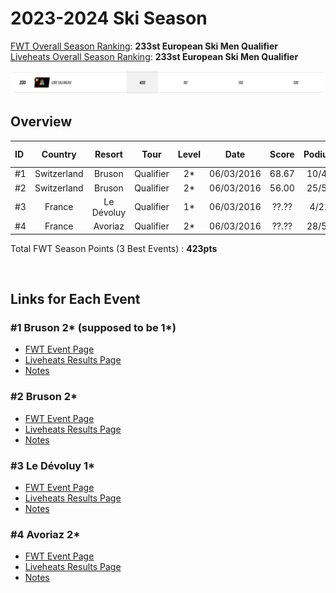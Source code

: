 # 2023-2024 Ski Season
[FWT Overall Season Ranking](https://www.freerideworldtour.com/qualifier/rankings/ski-men/?region=europe-asia-oceania&season=2024): **233st European Ski Men Qualifier** \
[Liveheats Overall Season Ranking](https://liveheats.com/fwtglobal/rankings?series=18306&division=167931): **233st European Ski Men Qualifier**

![Ranking Board 2024](./season-ranking.png)


## Overview

| ID  | Country     | Resort | Tour      | Level |  Date      | Score | Podium | FWT pts |
| :-- | :---:	    | :---:  | :---:     | :---: |  :---:     | :---: | :---:  | :---:   |
| #1  | Switzerland | Bruson | Qualifier | 2*    | 06/03/2016 | 68.67 | 10/44  | 167     |
| #2  | Switzerland | Bruson | Qualifier | 2*    | 06/03/2016 | 56.00 | 25/53  | 106     |
| #3  | France  | Le Dévoluy | Qualifier | 1*    | 06/03/2016 | ??.?? | 4/21   | 150     |
| #4  | France     | Avoriaz | Qualifier | 2*    | 06/03/2016 | ??.?? | 28/52  | 100     |

Total FWT Season Points (3 Best Events) : **423pts**			    
 
<br>

## Links for Each Event
### #1 Bruson 2* (supposed to be 1*)
- [FWT Event Page](https://www.freerideworldtour.com/qualifier/events/2024-bruson-no-limits-freeride-week-qualifier/)
- [Liveheats Results Page](https://liveheats.com/events/171746/divisions/326479)
- [Notes](./notes/bruson1/README.md)

### #2 Bruson 2*
- [FWT Event Page](https://www.freerideworldtour.com/qualifier/events/2024-bruson-no-limits-freeride-week-qualifier-2/)
- [Liveheats Results Page](https://liveheats.com/events/171747/divisions/326483)
- [Notes](./notes/bruson2/README.md)

### #3 Le Dévoluy 1*
- [FWT Event Page](https://www.freerideworldtour.com/qualifier/events/2024-french-freeride-series-le-devoluy-qualifier/)
- [Liveheats Results Page](https://liveheats.com/events/178095/divisions/335397)
- [Notes](./notes/devoluy/README.md)

### #4 Avoriaz 2*
- [FWT Event Page](https://www.freerideworldtour.com/qualifier/events/2024-avoriaz-freeride-week-fwt-qualifier/)
- [Liveheats Results Page](https://liveheats.com/events/177423/divisions/333880)
- [Notes](./notes/avoriaz/README.md)


